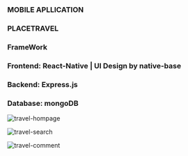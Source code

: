 ### MOBILE APLLICATION

### PLACETRAVEL
### FrameWork 
### Frontend: React-Native | UI Design by native-base
### Backend: Express.js 
### Database: mongoDB

![travel-hompage](https://user-images.githubusercontent.com/42701669/70392332-a00a0980-1a11-11ea-8b93-2e95a2e97408.PNG)

![travel-search](https://user-images.githubusercontent.com/42701669/70392345-c6c84000-1a11-11ea-96f0-0d2b5d432a70.PNG)

![travel-comment](https://user-images.githubusercontent.com/42701669/70392351-dfd0f100-1a11-11ea-875d-d3167a92163f.PNG)

